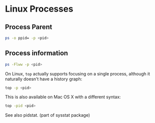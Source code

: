 # Linux Processes

## Process Parent

```sh
ps -o ppid= -p <pid>
```

## Process information

```sh
ps -Flww -p <pid>
```

On Linux, `top` actually supports focusing on a single process, although it naturally doesn't have a history graph:

```sh
top -p <pid>
```

This is also available on Mac OS X with a different syntax:

```sh
top -pid <pid>
```

See also pidstat. (part of sysstat package)
